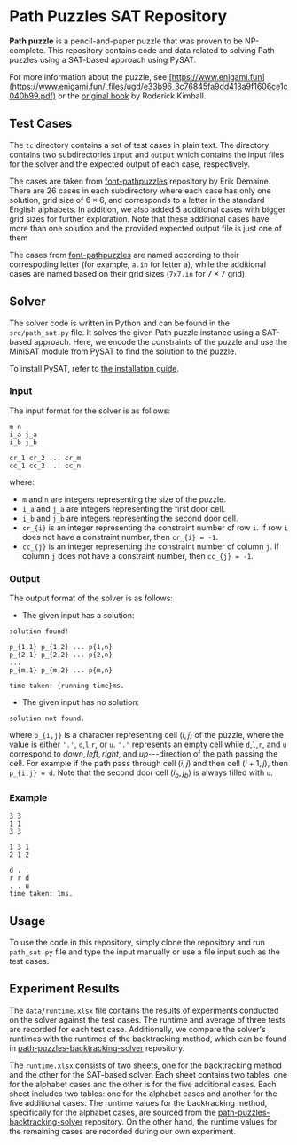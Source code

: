 # Path Puzzles SAT Repository

**Path puzzle** is a pencil-and-paper puzzle that was proven to be NP-complete. This repository contains code and data related to solving Path puzzles using a SAT-based approach using PySAT.

For more information about the puzzle, see [https://www.enigami.fun](https://www.enigami.fun/_files/ugd/e33b96_3c76845fa9dd413a9f1606ce1c040b99.pdf) or the [original book](https://books.google.co.id/books/about/Path_Puzzles.html?id=tDhaswEACAAJ&redir_esc=y) by Roderick Kimball.

## Test Cases

The `tc` directory contains a set of test cases in plain text. The directory contains two subdirectories `input` and `output` which contains the input files for the solver and the expected output of each case, respectively.

The cases are taken from [font-pathpuzzles](https://github.com/edemaine/font-pathpuzzles) repository by Erik Demaine.
There are 26 cases in each subdirectory where each case has only one solution, grid size of $6 \times 6$, and corresponds to a letter in the standard English alphabets.
In addition, we also added 5 additional cases with bigger grid sizes for further exploration. Note that these additional cases have more than one solution and the provided expected output file is just one of them

The cases from [font-pathpuzzles](https://github.com/edemaine/font-pathpuzzles) are named according to their correspoding letter (for example, `a.in` for letter a), while the additional cases are named based on their grid sizes (`7x7.in` for $7 \times 7$ grid).

## Solver

The solver code is written in Python and can be found in the `src/path_sat.py` file. It solves the given Path puzzle instance using a SAT-based approach. Here, we encode the constraints of the puzzle and use the MiniSAT module from PySAT to find the solution to the puzzle.

To install PySAT, refer to [the installation guide](https://pysathq.github.io/installation/).

### Input
The input format for the solver is as follows:
```
m n
i_a j_a
i_b j_b

cr_1 cr_2 ... cr_m
cc_1 cc_2 ... cc_n
```
where:

 - `m` and `n` are integers representing the size of the puzzle.
 - `i_a` and `j_a` are integers representing the first door cell.
 - `i_b` and `j_b` are integers representing the second door cell.
 - `cr_{i}` is an integer representing the constraint number of row `i`. If row `i` does not have a constraint number, then `cr_{i} = -1`.
 - `cc_{j}` is an integer representing the constraint number of column `j`. If column `j` does not have a constraint number, then `cc_{j} = -1`.

### Output
The output format of the solver is as follows:

 - The given input has a solution:
 ```
solution found!

p_{1,1} p_{1,2} ... p{1,n}
p_{2,1} p_{2,2} ... p{2,n}
...
p_{m,1} p_{m,2} ... p{m,n}

time taken: {running time}ms.
 ```
 - The given input has no solution:
  ```
solution not found.
 ```

where `p_{i,j}` is a character representing cell $(i,j)$ of the puzzle, where the value is either `'.'`, `d`,`l`,`r`, or `u`. `'.'` represents an empty cell while `d`,`l`,`r`, and `u` correspond to $down, left, right,$ and $up$---direction of the path passing the cell. For example if the path pass through cell $(i,j)$ and then cell  $(i+1,j)$, then `p_{i,j} = d`.  Note that the second door cell $(i_b,j_b)$ is always filled with `u`.

### Example
```
3 3
1 1
3 3

1 3 1
2 1 2
```
```
d . .
r r d
. . u
time taken: 1ms.
 ```
## Usage

To use the code in this repository, simply clone the repository and run `path_sat.py` file and type the input manually or use a file input such as the test cases.

## Experiment Results

The `data/runtime.xlsx` file contains the results of experiments conducted on the solver against the test cases. The runtime and average of three tests are recorded for each test case. Additionally, we compare the solver's runtimes with the runtimes of the backtracking method, which can be found in [path-puzzles-backtracking-solver](https://github.com/joshuagatizz/path-puzzles-backtracking-solver) repository.

The `runtime.xlsx` consists of two sheets, one for the backtracking method and the other for the SAT-based solver.
Each sheet contains two tables, one for the alphabet cases and the other is for the five additional cases. Each sheet includes two tables: one for the alphabet cases and another for the five additional cases. The runtime values for the backtracking method, specifically for the alphabet cases, are sourced from the [path-puzzles-backtracking-solver](https://github.com/joshuagatizz/path-puzzles-backtracking-solver) repository. On the other hand, the runtime values for the remaining cases are recorded during our own experiment.